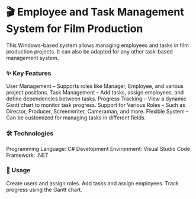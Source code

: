 # 🎬 Employee and Task Management System for Film Production
This Windows-based system allows managing employees and tasks in film production projects. It can also be adapted for any other task-based management system.

### ✨ Key Features
User Management – Supports roles like Manager, Employee, and various project positions.
Task Management – Add tasks, assign employees, and define dependencies between tasks.
Progress Tracking – View a dynamic Gantt chart to monitor task progress.
Support for Various Roles – Such as Director, Producer, Screenwriter, Cameraman, and more.
Flexible System – Can be customized for managing tasks in different fields.

### 🛠️ Technologies
Programming Language: C#
Development Environment: Visual Studio Code
Framework: .NET

### 📌 Usage
Create users and assign roles.
Add tasks and assign employees.
Track progress using the Gantt chart.
